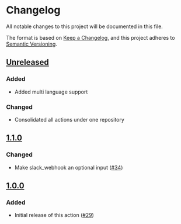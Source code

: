 # Changelog

All notable changes to this project will be documented in this file.

The format is based on [Keep a Changelog](https://keepachangelog.com/en/1.0.0/),
and this project adheres to [Semantic Versioning](https://semver.org/spec/v2.0.0.html).

## [Unreleased]

### Added

- Added multi language support

### Changed

- Consolidated all actions under one repository

## [1.1.0]

### Changed

- Make slack_webhook an optional input ([#34](https://github.com/metamask/action-security-code-scanner/pull/34))

## [1.0.0]

### Added

- Initial release of this action ([#29](https://github.com/metamask/action-security-code-scanner/pull/29))

[Unreleased]: https://github.com/metamask/action-security-code-scanner/compare/v1.1.0...HEAD
[1.1.0]: https://github.com/metamask/action-security-code-scanner/compare/v1.0.0...v1.1.0
[1.0.0]: https://github.com/metamask/action-security-code-scanner/releases/tag/v1.0.0
